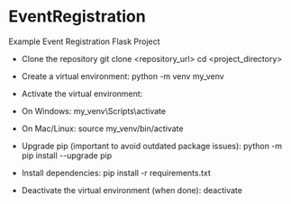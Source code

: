 # EventRegistration
Example Event Registration Flask Project

- Clone the repository 
git clone <repository_url>
cd <project_directory>

- Create a virtual environment:
python -m venv my_venv

- Activate the virtual environment:
- On Windows:
my_venv\Scripts\activate
- On Mac/Linux:
source my_venv/bin/activate

- Upgrade pip (important to avoid outdated package issues):
python -m pip install --upgrade pip

- Install dependencies:
pip install -r requirements.txt

- Deactivate the virtual environment (when done):
deactivate

